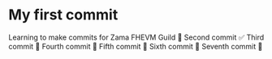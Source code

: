 # My first commit
Learning to make commits for Zama FHEVM Guild 🎯
Second commit ✅
Third commit 💫
Fourth commit 🧠
Fifth commit 🚀
Sixth commit 🔐
Seventh commit 🦾
